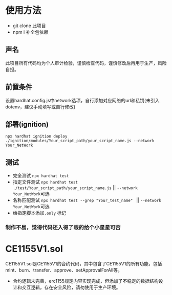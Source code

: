 # 使用方法
- git clone 此项目
- npm i 补全包依赖
## 声名
此项目所有代码均为个人审计检验，谨慎检查代码，谨慎修改后再用于生产，风险自担。
## 前置条件
设置hardhat.config.js中network选项，自行添加对应网络的url和私钥(未引入dotenv，建议手动填写或自行修改)

## 部署(ignition)
`npx hardhat ignition deploy ./ignition/modules/Your_script_path/your_script_name.js --network Your_NetWork`
## 测试
- 完全测试  `npx hardhat test`
- 指定文件测试 `npx hardhat test ./test/Your_script_path/your_script_name.js`          ||  `--network Your_NetWork`可选
- 名称匹配测试 `npx hardhat test --grep "Your_test_name" `   ||  `--network Your_NetWork`可选
- 给指定脚本添加`.only` 标记

### 制作不易，觉得代码还入得了眼的给个小星星可否

# CE1155V1.sol
CE1155V1.sol是CE1155V1的合约代码，其中包含了CE1155V1的所有功能，包括mint、burn、transfer、approve、setApprovalForAll等。
- 合约逻辑未完善，erc1155规定内容实现完成，但添加了不稳定的数据结构设计和交互逻辑，存在安全风险，请勿使用于生产环境。